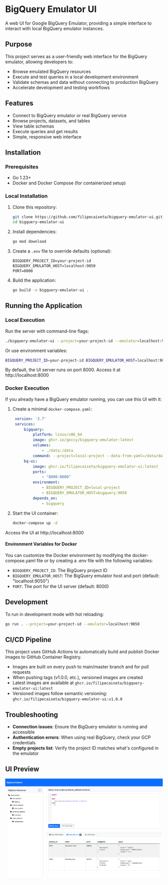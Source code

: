 # BigQuery Emulator UI

A web UI for Google BigQuery Emulator, providing a simple interface to interact with local BigQuery emulator instances.

## Purpose

This project serves as a user-friendly web interface for the BigQuery emulator, allowing developers to:
- Browse emulated BigQuery resources
- Execute and test queries in a local development environment
- Validate schemas and data without connecting to production BigQuery
- Accelerate development and testing workflows

## Features

- Connect to BigQuery emulator or real BigQuery service
- Browse projects, datasets, and tables
- View table schemas
- Execute queries and get results
- Simple, responsive web interface

## Installation

### Prerequisites

- Go 1.23+
- Docker and Docker Compose (for containerized setup)

### Local Installation

1. Clone this repository:
   ```bash
   git clone https://github.com/filipecaixeta/bigquery-emulator-ui.git
   cd bigquery-emulator-ui
   ```

2. Install dependencies:
   ```bash
   go mod download
   ```

3. Create a `.env` file to override defaults (optional):
   ```
   BIGQUERY_PROJECT_ID=your-project-id
   BIGQUERY_EMULATOR_HOST=localhost:9050
   PORT=8000
   ```

4. Build the application:
   ```bash
   go build -o bigquery-emulator-ui .
   ```

## Running the Application

### Local Execution

Run the server with command-line flags:

```bash
./bigquery-emulator-ui --project=your-project-id --emulator=localhost:9050
```

Or use environment variables:

```bash
BIGQUERY_PROJECT_ID=your-project-id BIGQUERY_EMULATOR_HOST=localhost:9050 ./bigquery-emulator-ui
```

By default, the UI server runs on port 8000. Access it at http://localhost:8000

### Docker Execution

If you already have a BigQuery emulator running, you can use this UI with it:

1. Create a minimal `docker-compose.yaml`:
   ```yaml
    version: '3.7'
    services:
        bigquery:
            platform: linux/x86_64
            image: ghcr.io/goccy/bigquery-emulator:latest
            volumes:
                - ./data:/data
            command: --project=local-project --data-from-yaml=/data/data.yaml
        bq-ui:
            image: ghcr.io/filipecaixeta/bigquery-emulator-ui:latest
            ports:
                - "8000:8000"
            environment:
                - BIGQUERY_PROJECT_ID=local-project
                - BIGQUERY_EMULATOR_HOST=bigquery:9050
            depends_on:
                - bigquery
   ```

2. Start the UI container:
   ```bash
   docker-compose up -d
   ```

Access the UI at http://localhost:8000

#### Environment Variables for Docker

You can customize the Docker environment by modifying the docker-compose.yaml file or by creating a .env file with the following variables:

- `BIGQUERY_PROJECT_ID`: The BigQuery project ID
- `BIGQUERY_EMULATOR_HOST`: The BigQuery emulator host and port (default: "localhost:9050")
- `PORT`: The port for the UI server (default: 8000)

## Development

To run in development mode with hot reloading:

```bash
go run . --project=your-project-id --emulator=localhost:9050
```

## CI/CD Pipeline

This project uses GitHub Actions to automatically build and publish Docker images to GitHub Container Registry.

- Images are built on every push to main/master branch and for pull requests
- When pushing tags (v1.0.0, etc.), versioned images are created
- Latest images are available at `ghcr.io/filipecaixeta/bigquery-emulator-ui:latest`
- Versioned images follow semantic versioning: `ghcr.io/filipecaixeta/bigquery-emulator-ui:v1.0.0`


## Troubleshooting

- **Connection issues**: Ensure the BigQuery emulator is running and accessible
- **Authentication errors**: When using real BigQuery, check your GCP credentials
- **Empty projects list**: Verify the project ID matches what's configured in the emulator

## UI Preview

![UI Screenshot](./docs/ui-screenshot.png)

